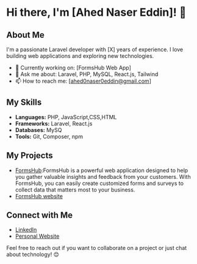 # Hi there, I'm [Ahed Naser Eddin]! 👋

## About Me

I'm a passionate Laravel developer with [X] years of experience. I love building web applications and exploring new technologies.

- 🚀 Currently working on: [FormsHub Web App]
- 💬 Ask me about: Laravel, PHP, MySQL, React.js, Tailwind
- 📫 How to reach me: [ahed0naser0eddin@gmail.com]

## My Skills

- **Languages:** PHP, JavaScript,CSS,HTML
- **Frameworks:** Laravel, React.js
- **Databases:** MySQ
- **Tools:** Git, Composer, npm

## My Projects

- [FormsHub](https://app.formshub.net/):FormsHub is a powerful web application designed to help you gather valuable insights and feedback from your customers. With FormsHub, you can easily create customized forms and surveys to collect data that matters most to your business.
- [FormsHub website](https://formshub.net)

## Connect with Me

- [LinkedIn](linkedin.com/in/ahed-naser-eddin-aa1648213)
- [Personal Website](ahednasereddin.com)

Feel free to reach out if you want to collaborate on a project or just chat about technology! 😊
